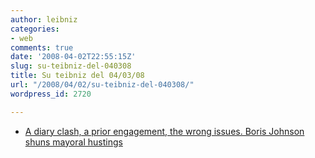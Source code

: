 ```yaml
---
author: leibniz
categories:
- web
comments: true
date: '2008-04-02T22:55:15Z'
slug: su-teibniz-del-040308
title: Su teibniz del 04/03/08
url: "/2008/04/02/su-teibniz-del-040308/"
wordpress_id: 2720

---
```

* [A diary clash, a prior engagement, the wrong issues. Boris Johnson shuns mayoral hustings](https://feeds.feedburner.com/~r/teibniz/~3/262921474/30606443)


